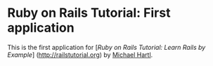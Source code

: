 # Ruby on Rails Tutorial: First application
This is the first application for
[*Ruby on Rails Tutorial: Learn Rails by Example*] (http://railstutorial.org)
by [Michael Hartl](http://michaelhartl.com/).